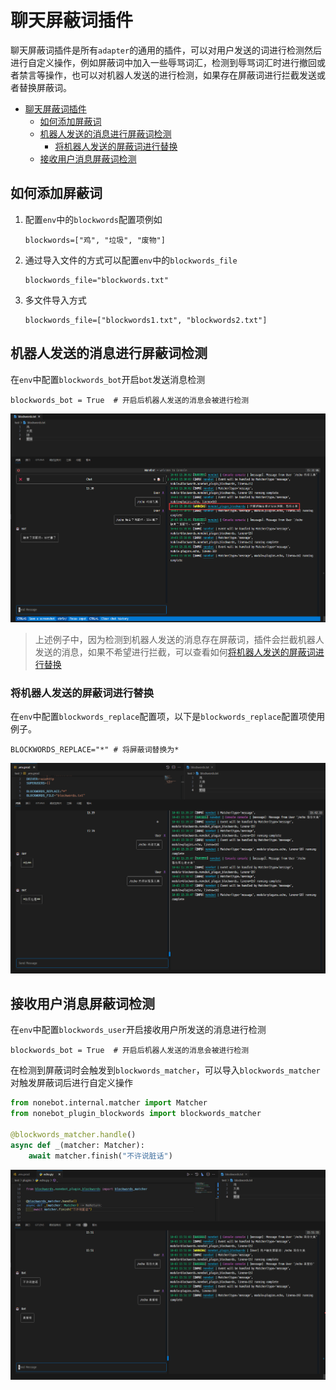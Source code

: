 # 聊天屏蔽词插件

聊天屏蔽词插件是所有`adapter`的通用的插件，可以对用户发送的词进行检测然后进行自定义操作，例如屏蔽词中加入一些辱骂词汇，检测到辱骂词汇时进行撤回或者禁言等操作，也可以对机器人发送的进行检测，如果存在屏蔽词进行拦截发送或者替换屏蔽词。

- [聊天屏蔽词插件](#聊天屏蔽词插件)
  - [如何添加屏蔽词](#如何添加屏蔽词)
  - [机器人发送的消息进行屏蔽词检测](#机器人发送的消息进行屏蔽词检测)
    - [将机器人发送的屏蔽词进行替换](#将机器人发送的屏蔽词进行替换)
  - [接收用户消息屏蔽词检测](#接收用户消息屏蔽词检测)

## 如何添加屏蔽词

1. 配置`env`中的`blockwords`配置项例如

   ```env
   blockwords=["鸡", "垃圾", "废物"]
   ```

2. 通过导入文件的方式可以配置`env`中的`blockwords_file`

   ```env
   blockwords_file="blockwords.txt"
   ```

3. 多文件导入方式

   ```env
   blockwords_file=["blockwords1.txt", "blockwords2.txt"]
   ```

## 机器人发送的消息进行屏蔽词检测

在`env`中配置`blockwords_bot`开启`bot`发送消息检测

```env
blockwords_bot = True  # 开启后机器人发送的消息会被进行检测
```

![image-20231003153146954](docs/images/image-20231003153146954.png)

> 上述例子中，因为检测到机器人发送的消息存在屏蔽词，插件会拦截机器人发送的消息，如果不希望进行拦截，可以查看如何[将机器人发送的屏蔽词进行替换](#将机器人发送的屏蔽词进行替换)

### 将机器人发送的屏蔽词进行替换

在`env`中配置`blockwords_replace`配置项，以下是`blockwords_replace`配置项使用例子。

```env
BLOCKWORDS_REPLACE="*" # 将屏蔽词替换为*
```

![image-20231003154251844](docs/images/image-20231003154251844.png)

## 接收用户消息屏蔽词检测

在`env`中配置`blockwords_user`开启接收用户所发送的消息进行检测

```env
blockwords_bot = True  # 开启后机器人发送的消息会被进行检测
```

在检测到屏蔽词时会触发到`blockwords_matcher`，可以导入`blockwords_matcher`对触发屏蔽词后进行自定义操作

```python
from nonebot.internal.matcher import Matcher
from nonebot_plugin_blockwords import blockwords_matcher

@blockwords_matcher.handle()
async def _(matcher: Matcher):
    await matcher.finish("不许说脏话")
```

![image-20231003155210208](docs/images/image-20231003155210208.png)
